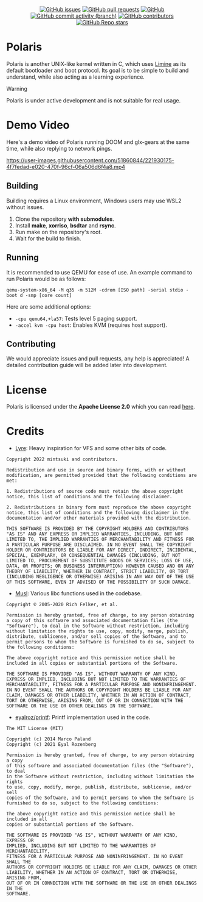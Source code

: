 <div align="center">

[![GitHub issues](https://img.shields.io/github/issues/nsg650/polaris?label=Issues&style=flat-square)](https://github.com/NSG650/Polaris/issues)
[![GitHub pull requests](https://img.shields.io/github/issues-pr/nsg650/polaris?label=Pull%20Requests&style=flat-square)](https://github.com/NSG650/Polaris/pulls)
[![GitHub](https://img.shields.io/github/license/nsg650/polaris?label=License&style=flat-square)](https://github.com/NSG650/Polaris/blob/master/LICENSE)
[![GitHub commit activity (branch)](https://img.shields.io/github/commit-activity/m/nsg650/polaris/master?label=Commit%20Activity&style=flat-square)](https://github.com/NSG650/Polaris/graphs/commit-activity)
[![GitHub contributors](https://img.shields.io/github/contributors/nsg650/polaris?style=flat-square&label=Contributors)](https://github.com/NSG650/Polaris/graphs/contributors)
[![GitHub Repo stars](https://img.shields.io/github/stars/nsg650/polaris?label=Stargazers&style=flat-square)](https://github.com/NSG650/Polaris/stargazers)

</div>

# Polaris

Polaris is another UNIX-like kernel written in C, which uses [Limine](https://github.com/limine-bootloader/limine) as its default bootloader and boot protocol.
Its goal is to be simple to build and understand, while also acting as a learning experience.

> [!WARNING]
> Polaris is under active development and is not suitable for real usage.

# Demo Video

Here's a demo video of Polaris running DOOM and glx-gears at the same time, while also replying to network pings.

https://user-images.githubusercontent.com/51860844/221930175-4f7fedad-e020-470f-96cf-06a506d6f4a8.mp4

## Building

Building requires a Linux environment, Windows users may use WSL2 without issues.

1. Clone the repository **with submodules**.
2. Install **make**, **xorriso**, **bsdtar** and **rsync**.
3. Run make on the repository's root.
4. Wait for the build to finish.

## Running

It is recommended to use QEMU for ease of use. An example command to run Polaris would be as follows:

```
qemu-system-x86_64 -M q35 -m 512M -cdrom [ISO path] -serial stdio -boot d -smp [core count]
```

Here are some additional options:

- `-cpu qemu64,+la57`: Tests level 5 paging support.
- `-accel kvm -cpu host`: Enables KVM (requires host support).

## Contributing

We would appreciate issues and pull requests, any help is appreciated!
A detailed contribution guide will be added later into development.

# License
Polaris is licensed under the **Apache License 2.0** which you can read [here](LICENSE).

# Credits
- [Lyre](https://github.com/lyre-os/lyre): Heavy inspiration for VFS and some other bits of code.
```
Copyright 2022 mintsuki and contributors.

Redistribution and use in source and binary forms, with or without modification, are permitted provided that the following conditions are met:

1. Redistributions of source code must retain the above copyright notice, this list of conditions and the following disclaimer.

2. Redistributions in binary form must reproduce the above copyright notice, this list of conditions and the following disclaimer in the documentation and/or other materials provided with the distribution.

THIS SOFTWARE IS PROVIDED BY THE COPYRIGHT HOLDERS AND CONTRIBUTORS "AS IS" AND ANY EXPRESS OR IMPLIED WARRANTIES, INCLUDING, BUT NOT LIMITED TO, THE IMPLIED WARRANTIES OF MERCHANTABILITY AND FITNESS FOR A PARTICULAR PURPOSE ARE DISCLAIMED. IN NO EVENT SHALL THE COPYRIGHT HOLDER OR CONTRIBUTORS BE LIABLE FOR ANY DIRECT, INDIRECT, INCIDENTAL, SPECIAL, EXEMPLARY, OR CONSEQUENTIAL DAMAGES (INCLUDING, BUT NOT LIMITED TO, PROCUREMENT OF SUBSTITUTE GOODS OR SERVICES; LOSS OF USE, DATA, OR PROFITS; OR BUSINESS INTERRUPTION) HOWEVER CAUSED AND ON ANY THEORY OF LIABILITY, WHETHER IN CONTRACT, STRICT LIABILITY, OR TORT (INCLUDING NEGLIGENCE OR OTHERWISE) ARISING IN ANY WAY OUT OF THE USE OF THIS SOFTWARE, EVEN IF ADVISED OF THE POSSIBILITY OF SUCH DAMAGE.
```
- [Musl](https://musl.libc.org): Various libc functions used in the codebase.
```
Copyright © 2005-2020 Rich Felker, et al.

Permission is hereby granted, free of charge, to any person obtaining
a copy of this software and associated documentation files (the
"Software"), to deal in the Software without restriction, including
without limitation the rights to use, copy, modify, merge, publish,
distribute, sublicense, and/or sell copies of the Software, and to
permit persons to whom the Software is furnished to do so, subject to
the following conditions:

The above copyright notice and this permission notice shall be
included in all copies or substantial portions of the Software.

THE SOFTWARE IS PROVIDED "AS IS", WITHOUT WARRANTY OF ANY KIND,
EXPRESS OR IMPLIED, INCLUDING BUT NOT LIMITED TO THE WARRANTIES OF
MERCHANTABILITY, FITNESS FOR A PARTICULAR PURPOSE AND NONINFRINGEMENT.
IN NO EVENT SHALL THE AUTHORS OR COPYRIGHT HOLDERS BE LIABLE FOR ANY
CLAIM, DAMAGES OR OTHER LIABILITY, WHETHER IN AN ACTION OF CONTRACT,
TORT OR OTHERWISE, ARISING FROM, OUT OF OR IN CONNECTION WITH THE
SOFTWARE OR THE USE OR OTHER DEALINGS IN THE SOFTWARE.
```
- [eyalroz/printf](https://github.com/eyalroz/printf): Printf implementation used in the code.
```
The MIT License (MIT)

Copyright (c) 2014 Marco Paland
Copyright (c) 2021 Eyal Rozenberg

Permission is hereby granted, free of charge, to any person obtaining a copy
of this software and associated documentation files (the "Software"), to deal
in the Software without restriction, including without limitation the rights
to use, copy, modify, merge, publish, distribute, sublicense, and/or sell
copies of the Software, and to permit persons to whom the Software is
furnished to do so, subject to the following conditions:

The above copyright notice and this permission notice shall be included in all
copies or substantial portions of the Software.

THE SOFTWARE IS PROVIDED "AS IS", WITHOUT WARRANTY OF ANY KIND, EXPRESS OR
IMPLIED, INCLUDING BUT NOT LIMITED TO THE WARRANTIES OF MERCHANTABILITY,
FITNESS FOR A PARTICULAR PURPOSE AND NONINFRINGEMENT. IN NO EVENT SHALL THE
AUTHORS OR COPYRIGHT HOLDERS BE LIABLE FOR ANY CLAIM, DAMAGES OR OTHER
LIABILITY, WHETHER IN AN ACTION OF CONTRACT, TORT OR OTHERWISE, ARISING FROM,
OUT OF OR IN CONNECTION WITH THE SOFTWARE OR THE USE OR OTHER DEALINGS IN THE
SOFTWARE.
```
